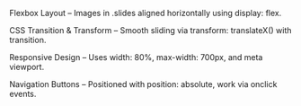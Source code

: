Flexbox Layout – Images in .slides aligned horizontally using display: flex.

CSS Transition & Transform – Smooth sliding via transform: translateX() with transition.

Responsive Design – Uses width: 80%, max-width: 700px, and meta viewport.

Navigation Buttons – Positioned with position: absolute, work via onclick events.
